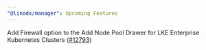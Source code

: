 ```yaml
---
"@linode/manager": Upcoming Features
---
```


Add Firewall option to the Add Node Pool Drawer for LKE Enterprise Kubernetes Clusters ([#12793](https://github.com/linode/manager/pull/12793))
